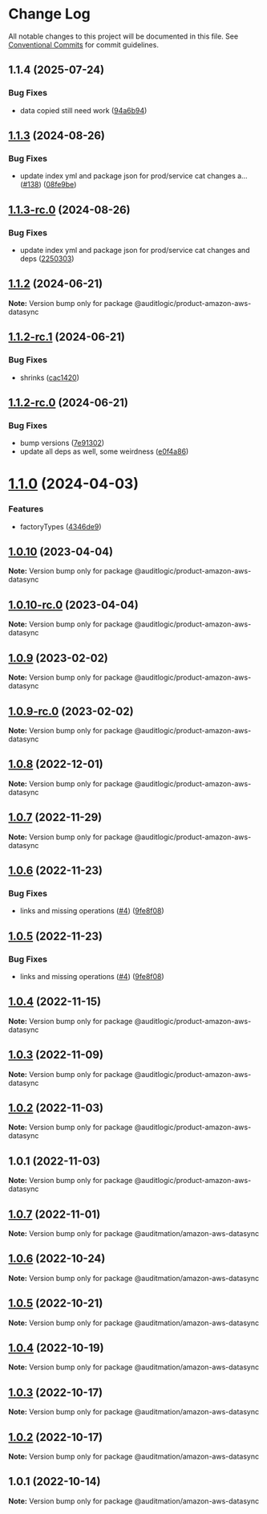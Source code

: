 # Change Log

All notable changes to this project will be documented in this file.
See [Conventional Commits](https://conventionalcommits.org) for commit guidelines.

## 1.1.4 (2025-07-24)


### Bug Fixes

* data copied still need work ([94a6b94](https://github.com/zerobias-org/product/commit/94a6b942fb0516367548599d739529536132755a))





## [1.1.3](https://github.com/auditlogic/product/compare/@auditlogic/product-amazon-aws-datasync@1.1.2...@auditlogic/product-amazon-aws-datasync@1.1.3) (2024-08-26)


### Bug Fixes

* update index yml and package json for prod/service cat changes a… ([#138](https://github.com/auditlogic/product/issues/138)) ([08fe9be](https://github.com/auditlogic/product/commit/08fe9beb1c8457462a19bc69caa02e6212d97e1a))





## [1.1.3-rc.0](https://github.com/auditlogic/product/compare/@auditlogic/product-amazon-aws-datasync@1.1.2...@auditlogic/product-amazon-aws-datasync@1.1.3-rc.0) (2024-08-26)


### Bug Fixes

* update index yml and package json for prod/service cat changes and deps ([2250303](https://github.com/auditlogic/product/commit/225030363a363608240135b7ebed386b28f01e4b))





## [1.1.2](https://github.com/auditlogic/product/compare/@auditlogic/product-amazon-aws-datasync@1.1.2-rc.1...@auditlogic/product-amazon-aws-datasync@1.1.2) (2024-06-21)

**Note:** Version bump only for package @auditlogic/product-amazon-aws-datasync





## [1.1.2-rc.1](https://github.com/auditlogic/product/compare/@auditlogic/product-amazon-aws-datasync@1.1.2-rc.0...@auditlogic/product-amazon-aws-datasync@1.1.2-rc.1) (2024-06-21)


### Bug Fixes

* shrinks ([cac1420](https://github.com/auditlogic/product/commit/cac14200fefcd8183ab69fe89a47bd3f70f563e9))





## [1.1.2-rc.0](https://github.com/auditlogic/product/compare/@auditlogic/product-amazon-aws-datasync@1.1.0...@auditlogic/product-amazon-aws-datasync@1.1.2-rc.0) (2024-06-21)


### Bug Fixes

* bump versions ([7e91302](https://github.com/auditlogic/product/commit/7e913023b8b312150ed7762c32fbbe616be71de5))
* update all deps as well, some weirdness ([e0f4a86](https://github.com/auditlogic/product/commit/e0f4a864714e2d3de6bbf3da014d5312fe53be2f))





# [1.1.0](https://github.com/auditlogic/product/compare/@auditlogic/product-amazon-aws-datasync@1.0.10...@auditlogic/product-amazon-aws-datasync@1.1.0) (2024-04-03)


### Features

* factoryTypes ([4346de9](https://github.com/auditlogic/product/commit/4346de92693aee892fccf725338ffc7b80ab182b))





## [1.0.10](https://github.com/auditlogic/product/compare/@auditlogic/product-amazon-aws-datasync@1.0.9...@auditlogic/product-amazon-aws-datasync@1.0.10) (2023-04-04)

**Note:** Version bump only for package @auditlogic/product-amazon-aws-datasync





## [1.0.10-rc.0](https://github.com/auditlogic/product/compare/@auditlogic/product-amazon-aws-datasync@1.0.9...@auditlogic/product-amazon-aws-datasync@1.0.10-rc.0) (2023-04-04)

**Note:** Version bump only for package @auditlogic/product-amazon-aws-datasync





## [1.0.9](https://github.com/auditlogic/product/compare/@auditlogic/product-amazon-aws-datasync@1.0.8...@auditlogic/product-amazon-aws-datasync@1.0.9) (2023-02-02)

**Note:** Version bump only for package @auditlogic/product-amazon-aws-datasync





## [1.0.9-rc.0](https://github.com/auditlogic/product/compare/@auditlogic/product-amazon-aws-datasync@1.0.8...@auditlogic/product-amazon-aws-datasync@1.0.9-rc.0) (2023-02-02)

**Note:** Version bump only for package @auditlogic/product-amazon-aws-datasync





## [1.0.8](https://github.com/auditlogic/product/compare/@auditlogic/product-amazon-aws-datasync@1.0.7...@auditlogic/product-amazon-aws-datasync@1.0.8) (2022-12-01)

**Note:** Version bump only for package @auditlogic/product-amazon-aws-datasync





## [1.0.7](https://github.com/auditlogic/product/compare/@auditlogic/product-amazon-aws-datasync@1.0.6...@auditlogic/product-amazon-aws-datasync@1.0.7) (2022-11-29)

**Note:** Version bump only for package @auditlogic/product-amazon-aws-datasync





## [1.0.6](https://github.com/auditlogic/product/compare/@auditlogic/product-amazon-aws-datasync@1.0.4...@auditlogic/product-amazon-aws-datasync@1.0.6) (2022-11-23)


### Bug Fixes

* links and missing operations ([#4](https://github.com/auditlogic/product/issues/4)) ([9fe8f08](https://github.com/auditlogic/product/commit/9fe8f08fe7c57fdb79f991ac35bd6ac2e7dcad38))





## [1.0.5](https://github.com/auditlogic/product/compare/@auditlogic/product-amazon-aws-datasync@1.0.4...@auditlogic/product-amazon-aws-datasync@1.0.5) (2022-11-23)


### Bug Fixes

* links and missing operations ([#4](https://github.com/auditlogic/product/issues/4)) ([9fe8f08](https://github.com/auditlogic/product/commit/9fe8f08fe7c57fdb79f991ac35bd6ac2e7dcad38))





## [1.0.4](https://github.com/auditlogic/product/compare/@auditlogic/product-amazon-aws-datasync@1.0.3...@auditlogic/product-amazon-aws-datasync@1.0.4) (2022-11-15)

**Note:** Version bump only for package @auditlogic/product-amazon-aws-datasync





## [1.0.3](https://github.com/auditlogic/product/compare/@auditlogic/product-amazon-aws-datasync@1.0.2...@auditlogic/product-amazon-aws-datasync@1.0.3) (2022-11-09)

**Note:** Version bump only for package @auditlogic/product-amazon-aws-datasync





## [1.0.2](https://github.com/auditlogic/product/compare/@auditlogic/product-amazon-aws-datasync@1.0.1...@auditlogic/product-amazon-aws-datasync@1.0.2) (2022-11-03)

**Note:** Version bump only for package @auditlogic/product-amazon-aws-datasync





## 1.0.1 (2022-11-03)

**Note:** Version bump only for package @auditlogic/product-amazon-aws-datasync





## [1.0.7](https://github.com/auditmation/store-content/compare/@auditmation/amazon-aws-datasync@1.0.6...@auditmation/amazon-aws-datasync@1.0.7) (2022-11-01)

**Note:** Version bump only for package @auditmation/amazon-aws-datasync





## [1.0.6](https://github.com/auditmation/store-content/compare/@auditmation/amazon-aws-datasync@1.0.5...@auditmation/amazon-aws-datasync@1.0.6) (2022-10-24)

**Note:** Version bump only for package @auditmation/amazon-aws-datasync





## [1.0.5](https://github.com/auditmation/store-content/compare/@auditmation/amazon-aws-datasync@1.0.4...@auditmation/amazon-aws-datasync@1.0.5) (2022-10-21)

**Note:** Version bump only for package @auditmation/amazon-aws-datasync





## [1.0.4](https://github.com/auditmation/store-content/compare/@auditmation/amazon-aws-datasync@1.0.3...@auditmation/amazon-aws-datasync@1.0.4) (2022-10-19)

**Note:** Version bump only for package @auditmation/amazon-aws-datasync





## [1.0.3](https://github.com/auditmation/store-content/compare/@auditmation/amazon-aws-datasync@1.0.2...@auditmation/amazon-aws-datasync@1.0.3) (2022-10-17)

**Note:** Version bump only for package @auditmation/amazon-aws-datasync





## [1.0.2](https://github.com/auditmation/store-content/compare/@auditmation/amazon-aws-datasync@1.0.1...@auditmation/amazon-aws-datasync@1.0.2) (2022-10-17)

**Note:** Version bump only for package @auditmation/amazon-aws-datasync





## 1.0.1 (2022-10-14)

**Note:** Version bump only for package @auditmation/amazon-aws-datasync
